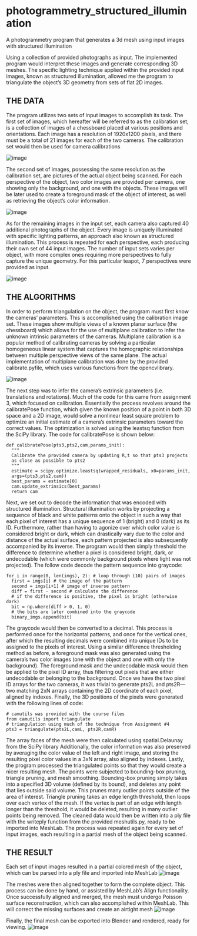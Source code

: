 # photogrammetry_structured_illumination
A photogrammetry program that generates a 3d mesh using input images with structured illumination

Using a collection of provided photographs as input. The implemented program 
would interpret these images and generate corresponding 3D meshes. The specific lighting technique applied within the provided input images, known
as structured illumination, allowed me the program to triangulate the object’s 3D geometry from
sets of flat 2D images.

## THE DATA
The program utilizes two sets of input
images to accomplish its task. The first set
of images, which hereafter will be referred
to as the calibration set, is a collection of
images of a chessboard placed at various
positions and orientations. Each image
has a resolution of 1920x1200 pixels, and
there must be a total of 21 images for each of
the two cameras. The calibration set would then be used for camera calibrations

![image](https://user-images.githubusercontent.com/44386004/179340998-f25892b1-433f-49a1-a3f8-78f10d50e6ba.png)

The second set of images, possessing the
same resolution as the calibration set,
are pictures of the actual object being
scanned. For each perspective of the
object, two color images are provided per
camera, one showing only the
background, and one with the objects.
These images will be later used to create
a foreground mask of the object of interest, as well as retrieving the object’s color
information.

![image](https://user-images.githubusercontent.com/44386004/179341009-4b58b034-bd9e-4efe-be9d-53a6ee4c2357.png)

As for the remaining images
in the input set, each camera
also captured 40 additional
photographs of the object.
Every image is uniquely
illuminated with specific
lighting patterns, an
approach also known as
structured illumination.
This process is repeated for each perspective, each producing their own set of 44 input
images. The number of input sets varies per object, with more complex ones requiring
more perspectives to fully capture the unique geometry. For this particular teapot, 7
perspectives were provided as input.

![image](https://user-images.githubusercontent.com/44386004/179341042-d3e1840e-5826-4b0d-b4fe-140d5ebb02a1.png)

## THE ALGORITHMS
In order to perform triangulation on the object,
the program must first know the cameras’
parameters. This is accomplished using the
calibration image set. These images show
multiple views of a known planar surface (the
chessboard) which allows for the use of
multiplane calibration to infer the unknown
intrinsic parameters of the cameras. Multiplane calibration is a popular method of
calibrating cameras by solving a particular homogeneous linear system that captures the
homographic relationships between multiple perspective views of the same plane. The
actual implementation of multiplane calibration was done by the provided calibrate.pyfile,
which uses various functions from the opencvlibrary.

![image](https://user-images.githubusercontent.com/44386004/179341056-8eae6839-c721-442b-96a3-2516cd75deea.png)

The next step was to infer the camera’s extrinsic parameters (i.e. translations and
rotations). Much of the code for this came from assignment 3, which focused on
calibration. Essentially the process revolves around the calibratePose function, which given
the known position of a point in both 3D space and a 2D image, would solve a nonlinear
least square problem to optimize an initial estimate of a camera’s extrinsic parameters
toward the correct values.
The optimization is solved using the leastsq function from the SciPy library. The code for
calibratePose is shown below:

```
def calibratePose(pts3,pts2,cam,params_init):
  """
  Calibrate the provided camera by updating R,t so that pts3 projects
  as close as possible to pts2
  """
  estimate = scipy.optimize.leastsq(wrapped_residuals, x0=params_init,
  args=(pts3,pts2,cam))
  best_params = estimate[0]
  cam.update_extrinsics(best_params)
  return cam
```

Next, we set out to decode the information that was encoded with structured illumination.
Structural illumination works by projecting a sequence of black and white patterns onto the
object in such a way that each pixel of interest has a unique sequence of 1 (bright) and 0
(dark) as its ID. Furthermore, rather than having to agonize over which color value is
considered bright or dark, which can drastically vary due to the color and distance of the
actual surface, each pattern projected is also subsequently accompanied by its inverse. The
program would then simply threshold the difference to determine whether a pixel is
considered bright, dark, or undecodable (which were commonly background pixels where
light was not projected). The follow code decode the pattern sequence into graycode:

```
for i in range(0, len(imgs), 2): # loop through (10) pairs of images
  first = imgs[i] # the image of the pattern
  second = imgs[i+1] # image of inverse pattern
  diff = first - second # calculate the difference
  # if the difference is positive, the pixel is bright (otherwise dark)
  bit = np.where(diff > 0, 1, 0)
  # the bits are later combined into the graycode
  binary_imgs.append(bit)
```

The graycode would then be converted to a decimal. This process is performed once for the
horizontal patterns, and once for the vertical ones, after which the resulting decimals were
combined into unique IDs to be assigned to the pixels of interest. Using a similar
difference thresholding method as before, a foreground mask was also generated using
the camera’s two color images (one with the object and one with only the background). The
foreground mask and the undecodable mask would then be applied to the pixel ID array,
thus filtering out pixels that are either undecodable or belonging to the background. Once
we have the two pixel ID arrays for the two cameras, it was trivial to generate pts2L and
pts2R—two matching 2xN arrays containing the 2D coordinate of each pixel, aligned by
indexes. Finally, the 3D positions of the pixels were generated with the following lines of
code:

```
# camutils was provided with the course files
from camutils import triangulate
# triangulation using much of the technique from Assignment #4
pts3 = triangulate(pts2L,camL, pts2R,camR)
```

The array faces of the mesh were then calculated using spatial.Delaunay from the
SciPy library
Additionally, the color information was also preserved by averaging the color value of the
left and right image, and storing the resulting pixel color values in a 3xN array, also aligned
by indexes.
Lastly, the program processed the triangulated points so that they would create a nicer
resulting mesh. The points were subjected to bounding-box pruning, triangle pruning, and
mesh smoothing. Bounding-box pruning simply takes into a specified 3D volume (defined
by its bound), and deletes any point that lies outside said volume. This prunes many outlier
points outside of the area of interest. Triangle pruning takes an edge length threshold, then
loops over each vertex of the mesh. If the vertex is part of an edge with length longer than
the threshold, it would be deleted, resulting in many outlier points being removed. The
cleaned data would then be written into a ply file with the writeply function from the
provided meshutils.py, ready to be imported into MeshLab. The process was repeated
again for every set of input images, each resulting in a partial mesh of the object being
scanned.

## THE RESULT
Each set of input images resulted in a partial colored mesh of
the object, which can be parsed into a ply file and imported into
MeshLab
![image](https://user-images.githubusercontent.com/44386004/179341161-cff6636b-6a44-484d-94c6-0b7e31fd97b9.png)

The meshes were then aligned together to form the
complete object. This process can be done by hand,
or assisted by MeshLab’s Align functionality.
Once successfully aligned
and merged, the mesh must
undergo Poisson surface reconstruction, which can also
accomplished within MeshLab. This will correct the missing
surfaces and create an airtight mesh
![image](https://user-images.githubusercontent.com/44386004/179341168-37c32ce0-15da-435c-8949-d4a6ee49abf1.png)

Finally, the final mesh can be exported into Blender and rendered, ready for viewing.
![image](https://user-images.githubusercontent.com/44386004/179341197-55cd652d-f7fa-4b0e-92bc-660340e7f398.png)

